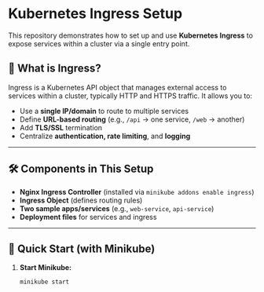 # Kubernetes Ingress Setup

This repository demonstrates how to set up and use **Kubernetes Ingress** to expose services within a cluster via a single entry point.

## 📘 What is Ingress?

Ingress is a Kubernetes API object that manages external access to services within a cluster, typically HTTP and HTTPS traffic. It allows you to:

- Use a **single IP/domain** to route to multiple services
- Define **URL-based routing** (e.g., `/api` → one service, `/web` → another)
- Add **TLS/SSL** termination
- Centralize **authentication, rate limiting**, and **logging**

---

## 🛠️ Components in This Setup

- **Nginx Ingress Controller** (installed via `minikube addons enable ingress`)
- **Ingress Object** (defines routing rules)
- **Two sample apps/services** (e.g., `web-service`, `api-service`)
- **Deployment files** for services and ingress

---

## 🚀 Quick Start (with Minikube)

1. **Start Minikube:**

   ```bash
   minikube start
